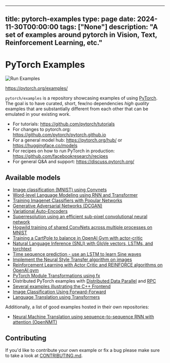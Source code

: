 
---
title: pytorch-examples
type: page
date: 2024-11-30T00:00:00
tags: ["None"]
description: "A set of examples around pytorch in Vision, Text, Reinforcement Learning, etc."
---


# PyTorch Examples

![Run Examples](https://github.com/pytorch/examples/workflows/Run%20Examples/badge.svg)

https://pytorch.org/examples/

`pytorch/examples` is a repository showcasing examples of using [PyTorch](https://github.com/pytorch/pytorch). The goal is to have curated, short, few/no dependencies _high quality_ examples that are substantially different from each other that can be emulated in your existing work.

- For tutorials: https://github.com/pytorch/tutorials
- For changes to pytorch.org: https://github.com/pytorch/pytorch.github.io
- For a general model hub: https://pytorch.org/hub/ or https://huggingface.co/models
- For recipes on how to run PyTorch in production: https://github.com/facebookresearch/recipes
- For general Q&A and support: https://discuss.pytorch.org/

## Available models

- [Image classification (MNIST) using Convnets](./mnist/README.md)
- [Word-level Language Modeling using RNN and Transformer](./word_language_model/README.md)
- [Training Imagenet Classifiers with Popular Networks](./imagenet/README.md)
- [Generative Adversarial Networks (DCGAN)](./dcgan/README.md)
- [Variational Auto-Encoders](./vae/README.md)
- [Superresolution using an efficient sub-pixel convolutional neural network](./super_resolution/README.md)
- [Hogwild training of shared ConvNets across multiple processes on MNIST](mnist_hogwild)
- [Training a CartPole to balance in OpenAI Gym with actor-critic](./reinforcement_learning/README.md)
- [Natural Language Inference (SNLI) with GloVe vectors, LSTMs, and torchtext](snli)
- [Time sequence prediction - use an LSTM to learn Sine waves](./time_sequence_prediction/README.md)
- [Implement the Neural Style Transfer algorithm on images](./fast_neural_style/README.md)
- [Reinforcement Learning with Actor Critic and REINFORCE algorithms on OpenAI gym](./reinforcement_learning/README.md)
- [PyTorch Module Transformations using fx](./fx/README.md)
- Distributed PyTorch examples with [Distributed Data Parallel](./distributed/ddp/README.md) and [RPC](./distributed/rpc)
- [Several examples illustrating the C++ Frontend](cpp)
- [Image Classification Using Forward-Forward](./mnist_forward_forward/README.md)
- [Language Translation using Transformers](./language_translation/README.md)



Additionally, a list of good examples hosted in their own repositories:

- [Neural Machine Translation using sequence-to-sequence RNN with attention (OpenNMT)](https://github.com/OpenNMT/OpenNMT-py)

## Contributing

If you'd like to contribute your own example or fix a bug please make sure to take a look at [CONTRIBUTING.md](CONTRIBUTING.md).
